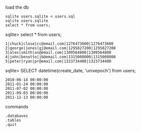 load the db

    sqlite users.sqlite < users.sql
    sqlite users.sqlite
    select * from users;

sqlite> select * from users;

    1|chuck|close|cc@email.com|1276473600|1276473600
    2|george|jones|gj@email.com|1295827200|1295827200
    3|alex|smith|as@email.com|1309564800|1309564800
    4|john|benotto|jb@email.com|1315008000|1315008000
    5|peter|ryan|pr@email.com|1323734400|1323734400

sqlite> SELECT datetime(create_date, 'unixepoch') from users;

    2010-06-14 00:00:00
    2011-01-24 00:00:00
    2011-07-02 00:00:00
    2011-09-03 00:00:00
    2011-12-13 00:00:00

commands

    .databases
    .tables
    .quit

